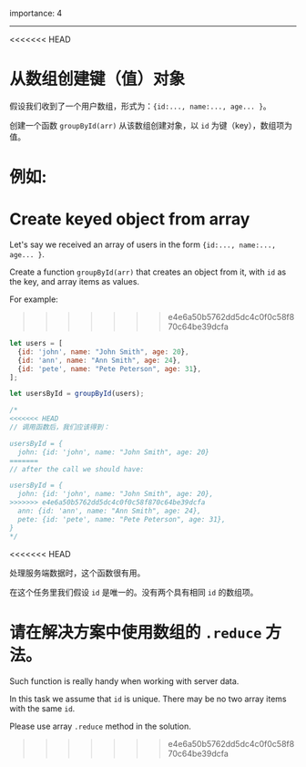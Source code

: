 importance: 4

---

<<<<<<< HEAD
# 从数组创建键（值）对象

假设我们收到了一个用户数组，形式为：`{id:..., name:..., age... }`。

创建一个函数 `groupById(arr)` 从该数组创建对象，以 `id` 为键（key），数组项为值。

例如:
=======
# Create keyed object from array

Let's say we received an array of users in the form `{id:..., name:..., age... }`.

Create a function `groupById(arr)` that creates an object from it, with `id` as the key, and array items as values.

For example:
>>>>>>> e4e6a50b5762dd5dc4c0f0c58f870c64be39dcfa

```js
let users = [
  {id: 'john', name: "John Smith", age: 20},
  {id: 'ann', name: "Ann Smith", age: 24},
  {id: 'pete', name: "Pete Peterson", age: 31},
];

let usersById = groupById(users);

/*
<<<<<<< HEAD
// 调用函数后，我们应该得到：

usersById = {
  john: {id: 'john', name: "John Smith", age: 20}
=======
// after the call we should have:

usersById = {
  john: {id: 'john', name: "John Smith", age: 20},
>>>>>>> e4e6a50b5762dd5dc4c0f0c58f870c64be39dcfa
  ann: {id: 'ann', name: "Ann Smith", age: 24},
  pete: {id: 'pete', name: "Pete Peterson", age: 31},
}
*/
```

<<<<<<< HEAD

处理服务端数据时，这个函数很有用。

在这个任务里我们假设 `id` 是唯一的。没有两个具有相同 `id` 的数组项。

请在解决方案中使用数组的 `.reduce` 方法。
=======
Such function is really handy when working with server data.

In this task we assume that `id` is unique. There may be no two array items with the same `id`.

Please use array `.reduce` method in the solution.
>>>>>>> e4e6a50b5762dd5dc4c0f0c58f870c64be39dcfa

